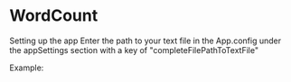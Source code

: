 # WordCount
Setting up the app
Enter the path to your text file in the App.config under the appSettings section with a key of "completeFilePathToTextFile"

Example:
<?xml version="1.0" encoding="utf-8" ?>
<configuration>
  <startup>
    <supportedRuntime version="v4.0" sku=".NETFramework,Version=v4.5" />
  </startup>
  <appSettings>
    <add key="completeFilePathToTextFile" value="R:\\WordCount\\dummy.txt"/>
  </appSettings>
</configuration>
